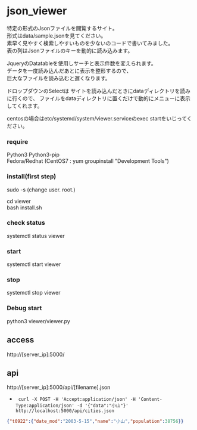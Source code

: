 # json_viewer

特定の形式のJsonファイルを閲覧するサイト。  
形式はdata/sample.jsonを見てください。  
素早く見やすく検索しやすいものを少ないのコードで書いてみました。  
表の列はJsonファイルのキーを動的に読み込みます。  
  
JqueryのDatatableを使用しサーチと表示件数を変えられます。  
データを一度読み込んだあとに表示を整形するので、  
巨大なファイルを読み込むと遅くなります。  

ドロップダウンのSelectは
サイトを読み込んだときにdataディレクトリを読みに行くので、
ファイルをdataディレクトリに置くだけで動的にメニューに表示してくれます。

centosの場合はetc/systemd/system/viewer.serviceのexec startをいじってください。

  
### require  

Python3 
Python3-pip  
Fedora/Redhat (CentOS7 : yum groupinstall "Development Tools")

### install(first step)

sudo -s (change user. root.)  

cd viewer  
bash install.sh  


### check status
systemctl status viewer  

### start
systemctl start viewer  

### stop
systemctl stop viewer  


### Debug start
python3 viewer/viewer.py  

##  access
http://[server_ip]:5000/  

##  api
http://[server_ip]:5000/api/[filename].json  

- ` curl -X POST -H 'Accept:application/json' -H 'Content-Type:application/json' -d '{"data":"小山"}' http://localhost:5000/api/cities.json`

```json
{"t0922":{"date_mod":"2003-5-15","name":"小山","population":38756}}
```
